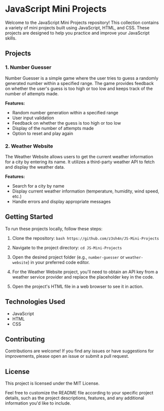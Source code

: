 # JavaScript Mini Projects

Welcome to the JavaScript Mini Projects repository! This collection contains a variety of mini projects built using JavaScript, HTML, and CSS. These projects are designed to help you practice and improve your JavaScript skills.

## Projects

### 1. Number Guesser

Number Guesser is a simple game where the user tries to guess a randomly generated number within a specified range. The game provides feedback on whether the user's guess is too high or too low and keeps track of the number of attempts made.

**Features:**
- Random number generation within a specified range
- User input validation
- Feedback on whether the guess is too high or too low
- Display of the number of attempts made
- Option to reset and play again

### 2. Weather Website

The Weather Website allows users to get the current weather information for a city by entering its name. It utilizes a third-party weather API to fetch and display the weather data.

**Features:**
- Search for a city by name
- Display current weather information (temperature, humidity, wind speed, etc.)
- Handle errors and display appropriate messages

## Getting Started

To run these projects locally, follow these steps:

1. Clone the repository: ```bash https://github.com/z3sh4n/JS-Mini-Projects```

2. Navigate to the project directory: `cd JS-Mini-Projects`

3. Open the desired project folder (e.g., `number-guesser` or `weather-website`) in your preferred code editor.

4. For the Weather Website project, you'll need to obtain an API key from a weather service provider and replace the placeholder key in the code.

5. Open the project's HTML file in a web browser to see it in action.

## Technologies Used

- JavaScript
- HTML
- CSS

## Contributing

Contributions are welcome! If you find any issues or have suggestions for improvements, please open an issue or submit a pull request.

## License

This project is licensed under the MIT License.

Feel free to customize the README file according to your specific project details, such as the project descriptions, features, and any additional information you'd like to include.


